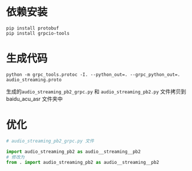 # 依赖安装
```shell
pip install protobuf
pip install grpcio-tools
```

# 生成代码
```shell
python -m grpc_tools.protoc -I. --python_out=. --grpc_python_out=. audio_streaming.proto
```
生成的`audio_streaming_pb2_grpc.py` 和 `audio_streaming_pb2.py` 文件拷贝到 baidu_acu_asr 文件夹中

# 优化
```python
# audio_streaming_pb2_grpc.py 文件

import audio_streaming_pb2 as audio__streaming__pb2
# 修改为
from . import audio_streaming_pb2 as audio__streaming__pb2
```